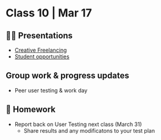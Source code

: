 # Class 10 | Mar 17

## 👨‍🏫 Presentations

- [Creative Freelancing](../docs/creative-freelancing.md)
- [Student opportunities](../docs/student-opportunities.md)

## Group work & progress updates

- Peer user testing & work day

## 📝 Homework

- Report back on User Testing next class (March 31)
  - Share results and any modificatons to your test plan